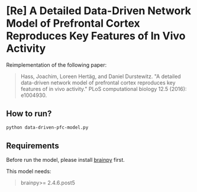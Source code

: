 
# [Re] A Detailed Data-Driven Network Model of Prefrontal Cortex Reproduces Key Features of In Vivo Activity

Reimplementation of the following paper:

> Hass, Joachim, Loreen Hertäg, and Daniel Durstewitz. "A detailed data-driven network model of prefrontal cortex reproduces key features of in vivo activity." PLoS computational biology 12.5 (2016): e1004930.


## How to run?

```bash
python data-driven-pfc-model.py
```


## Requirements

Before run the model, please install [brainpy](https://github.com/brainpy/BrainPy) first.

This model needs:

> brainpy>= 2.4.6.post5



